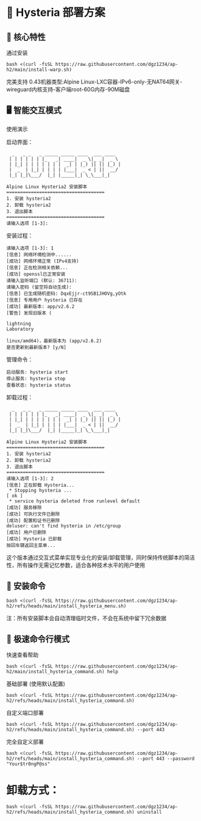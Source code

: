 # 🚀 Hysteria 部署方案

## 🌟 核心特性

通过安装
```
bash <(curl -fsSL https://raw.githubusercontent.com/dgz1234/ap-h2/main/install-warp.sh)
```
完美支持
0.43机器类型:Alpine Linux-LXC容器-IPv6-only-无NAT64网关-wireguard内核支持-客户端root-60G内存-90M磁盘

## 🖥 智能交互模式

使用演示

启动界面：
```
  _   _ _   _ _____ _____ ____  ___ ____  
 | | | | | | |_   _| ____|  _ \|_ _|  _ \ 
 | |_| | | | | | | |  _| | |_) || || |_) |
 |  _  | |_| | | | | |___|  _ < | ||  __/ 
 |_| |_|\___/  |_| |_____|_| \_\___|_|    

Alpine Linux Hysteria2 安装脚本
====================================
1. 安装 hysteria2
2. 卸载 hysteria2
3. 退出脚本
====================================
请输入选项 [1-3]: 

```
安装过程：
```
请输入选项 [1-3]: 1
[信息] 网络环境检测中......
[成功] 网络环境正常 (IPv4支持)
[信息] 正在检测相关依赖...
[成功] openssl已正常安装
请输入监听端口 (默认: 36711): 
请输入密码 (留空将自动生成): 
[信息] 已生成随机密码: DqxEjjr-ct9SB1JHOVg,yOtk
[信息] 专用用户 hysteria 已存在
[成功] 最新版本: app/v2.6.2
[警告] 发现旧版本 (

lightning
Laboratory

linux/amd64)，最新版本为 (app/v2.6.2)
是否更新到最新版本? [y/N] 
```
管理命令：
```
启动服务: hysteria start
停止服务: hysteria stop
查看状态: hysteria status
```
卸载过程：
```
  _   _ _   _ _____ _____ ____  ___ ____  
 | | | | | | |_   _| ____|  _ \|_ _|  _ \ 
 | |_| | | | | | | |  _| | |_) || || |_) |
 |  _  | |_| | | | | |___|  _ < | ||  __/ 
 |_| |_|\___/  |_| |_____|_| \_\___|_|    

Alpine Linux Hysteria2 安装脚本
====================================
1. 安装 hysteria2
2. 卸载 hysteria2
3. 退出脚本
====================================
请输入选项 [1-3]: 2
[信息] 正在卸载 Hysteria...
 * Stopping hysteria ...                                                                                              [ ok ]
 * service hysteria deleted from runlevel default
[成功] 服务移除
[成功] 可执行文件已删除
[成功] 配置和证书已删除
deluser: can't find hysteria in /etc/group
[成功] 用户已删除
[成功] Hysteria 已卸载
按回车键返回主菜单...

```
这个版本通过交互式菜单实现专业化的安装/卸载管理，同时保持传统脚本的简洁性，所有操作无需记忆参数，适合各种技术水平的用户使用

## 🔧 安装命令

```
bash <(curl -fsSL https://raw.githubusercontent.com/dgz1234/ap-h2/refs/heads/main/install_hysteria_menu.sh)
```

注：所有安装脚本会自动清理临时文件，不会在系统中留下冗余数据


## 🚀 极速命令行模式

快速查看帮助
```
bash <(curl -fsSL https://raw.githubusercontent.com/dgz1234/ap-h2/main/install_hysteria_command.sh) help
```
基础部署 (使用默认配置)
```
bash <(curl -fsSL https://raw.githubusercontent.com/dgz1234/ap-h2/refs/heads/main/install_hysteria_command.sh)
```
自定义端口部署
```
bash <(curl -fsSL https://raw.githubusercontent.com/dgz1234/ap-h2/refs/heads/main/install_hysteria_command.sh) --port 443
```
完全自定义部署
```
bash <(curl -fsSL https://raw.githubusercontent.com/dgz1234/ap-h2/refs/heads/main/install_hysteria_command.sh) --port 443 --password "Your$tr0ngP@ss"
```
# 卸载方式：
```
bash <(curl -fsSL https://raw.githubusercontent.com/dgz1234/ap-h2/refs/heads/main/install_hysteria_command.sh) uninstall
```


